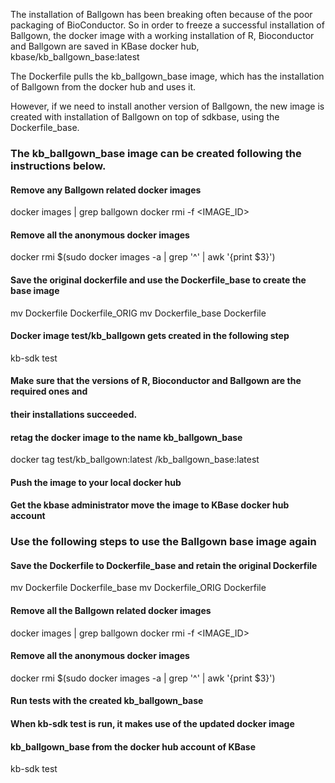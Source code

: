 

The installation of Ballgown has been breaking often because of the poor packaging
of BioConductor. So in order to freeze a successful installation of Ballgown,
the docker image with a working installation of R, Bioconductor and Ballgown are saved
in KBase docker hub, kbase/kb_ballgown_base:latest

The Dockerfile pulls the kb_ballgown_base image, which has the installation of Ballgown
from the docker hub and uses it.

However, if we need to install another version of Ballgown, the new image is created with
installation of Ballgown on top of sdkbase, using the Dockerfile_base.

### The kb_ballgown_base image can be created following the instructions below.

#### Remove any Ballgown related docker images
docker images | grep ballgown
docker rmi -f <IMAGE_ID>

#### Remove all the anonymous docker images
docker rmi $(sudo docker images -a | grep '^<none>' | awk '{print $3}')

#### Save the original dockerfile and use the Dockerfile_base to create the base image
mv Dockerfile Dockerfile_ORIG
mv Dockerfile_base Dockerfile

#### Docker image test/kb_ballgown gets created in the following step
kb-sdk test

#### Make sure that the versions of R, Bioconductor and Ballgown are the required ones and
#### their installations succeeded.

#### retag the docker image to the name kb_ballgown_base
docker tag test/kb_ballgown:latest <username>/kb_ballgown_base:latest

#### Push the image to your local docker hub

#### Get the kbase administrator move the image to KBase docker hub account

### Use the following steps to use the Ballgown base image again
#### Save the Dockerfile to Dockerfile_base and retain the original Dockerfile

mv Dockerfile Dockerfile_base
mv Dockerfile_ORIG Dockerfile

#### Remove all the Ballgown related docker images
docker images | grep ballgown
docker rmi -f <IMAGE_ID>

#### Remove all the anonymous docker images
docker rmi $(sudo docker images -a | grep '^<none>' | awk '{print $3}')

#### Run tests with the created kb_ballgown_base
#### When kb-sdk test is run, it makes use of the updated docker image
#### kb_ballgown_base from the docker hub account of KBase

kb-sdk test

